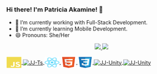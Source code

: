 ### Hi there! I'm Patricia Akamine! 👋

- 🔭 I’m currently working with Full-Stack Development.
- 🌱 I’m currently learning Mobile Development.
- 😄 Pronouns: She/Her

<div align="center">
  <a href="https://github.com/pattyakamine">
  <img height="180em" src="https://github-readme-stats.vercel.app/api?username=pattyakamine&show_icons=true&theme=dracula&include_all_commits=true&count_private=true"/>
  <img height="180em" src="https://github-readme-stats.vercel.app/api/top-langs/?username=pattyakamine&layout=compact&langs_count=7&theme=dracula"/>
</div>
  
  <div style="display: inline_block"><br>
  <img align="center" alt="JJ-Js" height="30" width="40" src="https://raw.githubusercontent.com/devicons/devicon/master/icons/javascript/javascript-plain.svg">
  <img align="center" alt="JJ-Ts" height="30" width="40" src="https://cdn.jsdelivr.net/gh/devicons/devicon/icons/visualstudio/visualstudio-plain.svg">
  <img align="center" alt="JJ-React" height="30" width="40" src="https://raw.githubusercontent.com/devicons/devicon/master/icons/react/react-original.svg">
  <img align="center" alt="JJ-HTML" height="30" width="40" src="https://raw.githubusercontent.com/devicons/devicon/master/icons/html5/html5-original.svg">
  <img align="center" alt="JJ-CSS" height="30" width="40" src="https://raw.githubusercontent.com/devicons/devicon/master/icons/css3/css3-original.svg">
  <img align="center" alt="JJ-Unity" height="30" width="40" src="https://cdn.jsdelivr.net/gh/devicons/devicon/icons/flutter/flutter-original.svg">
  <img align="center" alt="JJ-Unity" height="30" width="40" src="https://cdn.jsdelivr.net/gh/devicons/devicon/icons/swift/swift-original.svg">

</div>
